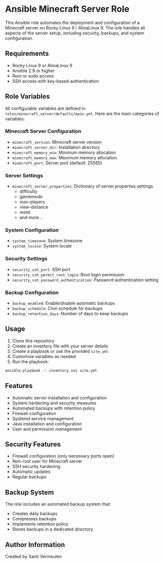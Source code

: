 # Ansible Minecraft Server Role

This Ansible role automates the deployment and configuration of a Minecraft server on Rocky Linux 9 / AlmaLinux 9. The role handles all aspects of the server setup, including security, backups, and system configuration.

## Requirements

- Rocky Linux 9 or AlmaLinux 9
- Ansible 2.9 or higher
- Root or sudo access
- SSH access with key-based authentication

## Role Variables

All configurable variables are defined in `roles/minecraft_server/defaults/main.yml`. Here are the main categories of variables:

### Minecraft Server Configuration
- `minecraft_version`: Minecraft server version
- `minecraft_server_dir`: Installation directory
- `minecraft_memory_min`: Minimum memory allocation
- `minecraft_memory_max`: Maximum memory allocation
- `minecraft_port`: Server port (default: 25565)

### Server Settings
- `minecraft_server_properties`: Dictionary of server.properties settings
  - difficulty
  - gamemode
  - max-players
  - view-distance
  - motd
  - and more...

### System Configuration
- `system_timezone`: System timezone
- `system_locale`: System locale

### Security Settings
- `security_ssh_port`: SSH port
- `security_ssh_permit_root_login`: Root login permission
- `security_ssh_password_authentication`: Password authentication setting

### Backup Configuration
- `backup_enabled`: Enable/disable automatic backups
- `backup_schedule`: Cron schedule for backups
- `backup_retention_days`: Number of days to keep backups

## Usage

1. Clone this repository
2. Create an inventory file with your server details
3. Create a playbook or use the provided `site.yml`
4. Customize variables as needed
5. Run the playbook:

```bash
ansible-playbook -i inventory.ini site.yml
```

## Features

- Automatic server installation and configuration
- System hardening and security measures
- Automated backups with retention policy
- Firewall configuration
- Systemd service management
- Java installation and configuration
- User and permission management

## Security Features

- Firewall configuration (only necessary ports open)
- Non-root user for Minecraft server
- SSH security hardening
- Automatic updates
- Regular backups

## Backup System

The role includes an automated backup system that:
- Creates daily backups
- Compresses backups
- Implements retention policy
- Stores backups in a dedicated directory


## Author Information

Created by Santi Vermeulen

